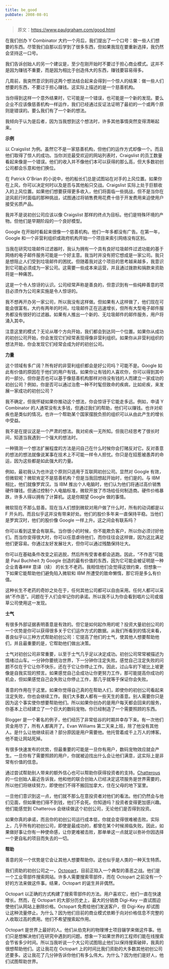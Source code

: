 ```yaml
---
title: be_good
pubDate: 2008-08-01
---
```


> 原文：https://www.paulgraham.com/good.html 

            
在我们创办 Y Combinator 大约一个月后，我们提出了一个口号：做一些人们想要的东西。尽管我们自那以后学到了很多东西，但如果我现在要重新选择，我仍然会坚持这一口号。

我们告诉创始人的另一个建议是，至少在刚开始时不要过于担心商业模式。这并不是因为赚钱不重要，而是因为相比于创造伟大的东西，赚钱要容易得多。

几周前，我突然意识到将这两个想法结合起来会得到一个惊人的结果：做一些人们想要的东西，不要过于担心赚钱。这实际上描述的是一个慈善机构。

当你得到这样一个意外结果时，它可能是一个错误，也可能是一个新的发现。要么企业不应该像慈善机构一样运作，我们已经通过反证法证明了最初的一个或两个原则是错误的。要么我们有了一个新的想法。

我倾向于认为是后者，因为当我想到这个想法时，许多其他事情突然变得清晰起来。

**示例**

以 Craigslist 为例。虽然它不是一家慈善机构，但他们的运作方式却像一个。而且他们取得了惊人的成功。当你浏览最受欢迎的网站列表时，Craigslist 的员工数量看起来像是一个错误。他们的收入并不像他们本可以获得的那么高，但大多数初创公司都会乐意和他们换位。

在 Patrick O'Brian 的小说中，他的船长们总是试图站在对手的上风位置。如果你在上风，你可以决定何时以及是否与其他船只交战。Craigslist 实际上处于巨额收入的上风位置。如果他们想要获得更多收入，他们将面临一些挑战，但不是当你在逆风航行时面临的那种挑战，试图通过将销售费用花费十倍于开发费用来迫使用户接受劣质产品。

我并不是说初创公司应该以像 Craigslist 那样的终点为目标。他们是特殊环境的产物。但他们是早期阶段的一个良好模型。

Google 在开始时看起来很像一个慈善机构。他们一年多都没有广告。在第一年，Google 和一个非营利组织或政府机构开始一个项目来索引网络没有区别。

当我在研究垃圾邮件过滤器时，我认为拥有一个具有良好垃圾邮件过滤功能的基于网络的电子邮件服务可能是一个好主意。我当时并没有把它想成是一家公司。我只是想阻止人们受到垃圾邮件的困扰。但随着我对这个项目的思考越来越多，我意识到它可能必须成为一家公司。这需要一些成本来运营，并且通过拨款和捐款来资助将是一种痛苦。

这是一个令人惊讶的认识。公司经常声称是善良的，但意识到有一些纯粹善意的项目必须作为公司来实施是令人惊讶的。

我不想再开办另一家公司，所以我没有这样做。但如果有人这样做了，他们现在可能会很富有。大约有两年的时间，垃圾邮件正在迅速增长，但所有大型电子邮件服务都没有很好的过滤器。如果有人推出一个新的、无垃圾邮件的邮件服务，用户将涌入其中。

注意这里的模式？无论从哪个方向开始，我们都会到达同一个位置。如果你从成功的初创公司开始，你会发现它们经常表现得像非营利组织。如果你从非营利组织的想法开始，你会发现它们经常会成为好的初创公司。

**力量**

这个领域有多广阔？所有好的非营利组织都会是好公司吗？可能不是。Google 如此有价值的原因在于他们的用户有钱。如果你让有钱的人喜欢你，你可以得到其中的一部分。但你是否也可以基于像慈善机构那样对待没有钱的人而建立一家成功的初创公司？例如，你是否可以通过治愈一种不时髦但致命的疾病，比如疟疾，来发展一家成功的初创公司？

我不确定，但我怀疑如果你推动这个想法，你会惊讶于它能走多远。例如，申请 Y Combinator 的人通常没有太多钱，但通过我们的帮助，他们可以赚钱。也许对疟疾也是类似的情况。也许一个帮助某个国家摆脱负担的组织可以从由此产生的增长中受益。

我不是在提议这是一个严肃的想法。我对疟疾一无所知。但我已经思考了很长时间，知道当我遇到一个强大的想法时。

一种猜测一个想法扩展程度的方法是问自己在什么时候你会打赌反对它。反对善意的想法的想法就像说某事在技术上不可能一样令人担忧。你只是在招惹被愚弄的命运，因为这些都是如此强大的力量。

例如，最初我认为也许这个原则只适用于互联网初创公司。显然对 Google 有效，但微软呢？微软肯定不是慈善机构？但是当我回想起开始时，他们是的。与 IBM 相比，他们就像罗宾汉。当 IBM 推出个人电脑时，他们认为他们将通过高价销售硬件赚钱。但通过控制个人电脑标准，微软开放了市场给任何制造商。硬件价格暴跌，许多人得以拥有了计算机。这是你期望 Google 做的事情。

微软现在不那么慈善。现在当人们想到微软对用户做了什么时，所有的动词都是以 F 开头的。而且似乎这并没有带来好处。他们的股价多年来一直保持平稳。当他们是罗宾汉时，他们的股价像 Google 一样上升。这之间会有联系吗？

你可以看到这里会有联系。当你很小的时候，你不能欺负客户，所以你必须讨好他们。而当你变得很大时，你可以任意虐待他们，而你往往会这样做，因为这比满足他们更容易。你通过友好发展壮大，但你可以通过残酷保持壮大。

你可以在基础条件改变之前逃脱，然后所有受害者都会逃跑。因此，“不作恶”可能是 Paul Buchheit 为 Google 创造的最有价值的东西，因为它可能会被证明是一种企业青春### 意译（续）
的长生不老药。我相信他们会觉得这很约束，但想象一下如果它能帮助他们避免陷入微软和 IBM 所遭受的致命懒惰，那它将是多么有价值。

这种长生不老药的奇妙之处在于，任何其他公司都可以自由采用。任何人都可以采纳“不作恶”。问题在于人们会牢记你的承诺。所以我不认为你会看到唱片公司或烟草公司使用这一发现。

**士气**

有很多外部证据表明善意是有效的。但它是如何起作用的呢？投资大量初创公司的一个优势是你可以获得很多关于它们运作方式的数据。从我们所看到的情况来看，善良似乎以三种方式帮助初创公司：它提高了他们的士气，使其他人想要帮助他们，并且最重要的是，它帮助他们做出决策。

士气对初创公司非常重要，以至于士气几乎足以决定成功。初创公司常常被描述为情绪过山车。一分钟你要统治世界，下一分钟你注定失败。感觉自己注定失败的问题不仅在于它让你不快乐，还在于它让你停止工作。因此，过山车的下坡比上坡更像是自我实现的预言。如果感觉自己会成功让你更努力工作，那可能提高你成功的机会，但如果感觉自己会失败让你停止工作，那几乎就等于保证你会失败。

善意的作用在于这里。如果你觉得自己真的在帮助人们，即使你的初创公司看起来注定失败，你也会继续工作。我们大多数人都有一些天生的善意。别人需要你只是因为这个事实使你想要帮助他们。所以如果你创办的是用户每天都会回来的服务，你基本上已经建立了一个巨大的数码宠物。你已经制造了一个需要照顾的东西。

Blogger 是一个著名的例子，他们经历了非常低谷的时期并幸存下来。有一次他们资金用尽了，所有人都离开了。Evan Williams 第二天来上班，除了他没有其他人。是什么让他继续前进？部分原因是用户需要他。他托管着成千上万人的博客。他不能让网站死掉。

有很多快速发布的优势，但最重要的可能是一旦你有用户，数码宠物效应就会产生。一旦你有了需要照顾的用户，你就被迫找出什么会让他们满意，这实际上是非常有价值的信息。

通过尝试帮助别人带来的额外信心也可以帮助你获得投资者的支持。[Chatterous](http://chatterous.com) 的一位创始人最近告诉我，他和他的联合创始人已经决定这项服务是世界需要的，所以他们将继续努力，即使他们不得不搬回加拿大，住在父母的地下室里。

一旦他们意识到这一点，他们就不那么在意投资者对他们的看法。他们仍然会与他们见面，但如果他们得不到钱，他们不会死。你知道吗？投资者变得更加感兴趣。他们能感觉到 Chatterous 会继续做这个初创公司，无论他们是否得到投资。

如果你真的承诺，而且你的初创公司运行成本低，你就会变得很难被击败。实际上，几乎所有的初创公司，即使是最成功的，都曾在某个时候濒临失败。因此，如果做好事让你有一种使命感，让你更难被击败，那单单这一点就足以弥补你因选择一个更自私的项目而失去的一切。

**帮助**

善意的另一个优势是它会让其他人想要帮助你。这也似乎是人类的一种天生特质。

我们资助的初创公司之一，[Octopart](http://octopart.com)，目前正陷入一个典型的善恶之战。他们是一个工业零部件搜索网站。许多人需要搜索零部件，而在 Octopart 之前没有一个好的方法来做这件事。结果，Octopart 的诞生并非偶然。

Octopart 以正确的方式构建了搜索零部件的方法。用户喜欢它，他们一直在快速增长。然而，在 Octopart 的大部分历史上，最大的分销商 Digi-Key 一直试图迫使他们从网站上删除价格。Octopart 免费给他们发送客户，但 Digi-Key 却试图让这种流量停止。为什么？因为他们目前的商业模式依赖于向对价格信息不完整的人收取过高的费用。他们不希望搜索起作用。

Octopart 是世界上最好的人。他们从伯克利的物理博士项目辍学来做这件事。他们只是想解决他们在研究中遇到的问题。想象一下如果世界的工程师们能在线搜索会节省多少时间。所以当我听说一个大公司试图阻止他们以保持搜索破碎，我真的很想帮助他们。这让我花在 Octopart 上的时间比我们资助的大多数其他初创公司还要多。这让我花了几分钟告诉你他们有多么伟大。为什么？因为他们是好人，他们试图帮助世界。
